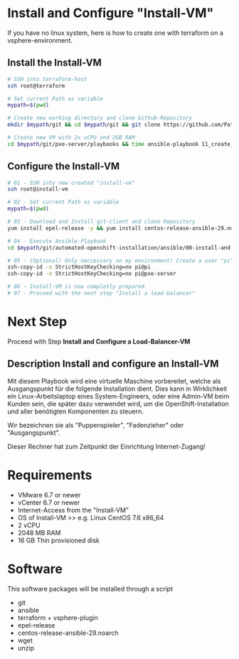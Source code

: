 # Install and Configure "Install-VM"

If you have no linux system, here is how to create one with terraform on a vsphere-environment.

## Install the Install-VM

```bash
# SSH into terraform-host
ssh root@terraform

# Set current Path as variable
mypath=$(pwd)

# Create new working directory and clone Github-Repository
mkdir $mypath/git && cd $mypath/git && git clone https://github.com/Patthecat249/pxe-server.git

# Create new VM with 2x vCPU and 2GB RAM
cd $mypath/git/pxe-server/playbooks && time ansible-playbook 11_create_vm_from_clone.yaml -e "hostname=install-vm cpu=4 ram=8192"
```



## Configure the Install-VM

```bash
# 01 - SSH into new created "install-vm"
ssh root@install-vm

# 02 - Set current Path as variable
mypath=$(pwd)

# 03 - Download and Install git-client and clone Repository
yum install epel-release -y && yum install centos-release-ansible-29.noarch -y && yum install ansible -y && yum install -y git && mkdir $mypath/git && cd $mypath/git && git clone https://github.com/Patthecat249/automated-openshift-installation.git

# 04 - Execute Ansible-Playbook
cd $mypath/git/automated-openshift-installation/ansible/00-install-and-configure-installation-vm/ && ansible-playbook 01-playbook-configure-install-vm.yaml

# 05 - (Optional) Only neccessary on my environment! Create a user "pi" and add to sudoers
ssh-copy-id -o StrictHostKeyChecking=no pi@pi
ssh-copy-id -o StrictHostKeyChecking=no pi@pxe-server

# 06 - Install-VM is now completly prepared
# 07 - Proceed with the next step "Install a load-balancer"
```





# Next Step

Proceed with Step **Install and Configure a Load-Balancer-VM** 





## Description Install and configure an Install-VM

Mit diesem Playbook wird eine virtuelle Maschine vorbereitet, welche als Ausgangspunkt für die folgende Installation dient. Dies kann in Wirklichkeit ein Linux-Arbeitslaptop eines System-Engineers, oder eine Admin-VM beim Kunden sein, die später dazu verwendet wird, um die OpenShift-Installation und aller benötigten Komponenten zu steuern. 

Wir bezeichnen sie als "Puppenspieler", "Fadenzieher" oder "Ausgangspunkt".

Dieser Rechner hat zum Zeitpunkt der Einrichtung Internet-Zugang!



# Requirements
- VMware 6.7 or newer
- vCenter 6.7 or newer
- Internet-Access from the "Install-VM"
- OS of Install-VM >> e.g. Linux CentOS 7.6 x86_64
- 2 vCPU
- 2048 MB RAM
- 16 GB Thin provisioned disk



# Software
This software packages will be installed through a script

- git
- ansible
- terraform + vsphere-plugin
- epel-release
- centos-release-ansible-29.noarch
- wget
- unzip
